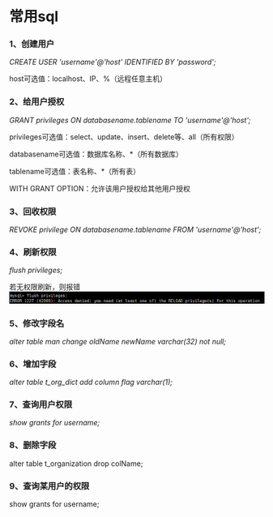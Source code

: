 # 常用sql

### 1、创建用户

_CREATE USER 'username'@'host' IDENTIFIED BY 'password';_

host可选值：localhost、IP、%（远程任意主机）

### 2、给用户授权

_GRANT privileges ON databasename.tablename TO 'username'@'host';_

privileges可选值：select、update、insert、delete等、all（所有权限）

databasename可选值：数据库名称、\*（所有数据库）

tablename可选值：表名称、\*（所有表）

WITH GRANT OPTION：允许该用户授权给其他用户授权

### 3、回收权限

_REVOKE privilege ON databasename.tablename FROM 'username'@'host';_

### 4、刷新权限

_flush privileges;_

若无权限刷新，则报错![](/assets/nnn.png)

### 5、修改字段名

_alter table man change oldName newName varchar\(32\) not null;_

### 6、增加字段

_alter table t\_org\_dict add column flag varchar\(1\);_

### 7、查询用户权限

_show grants for username;_

### 8、删除字段

alter table t\_organization drop colName;

### 9、查询某用户的权限

show grants for username;

